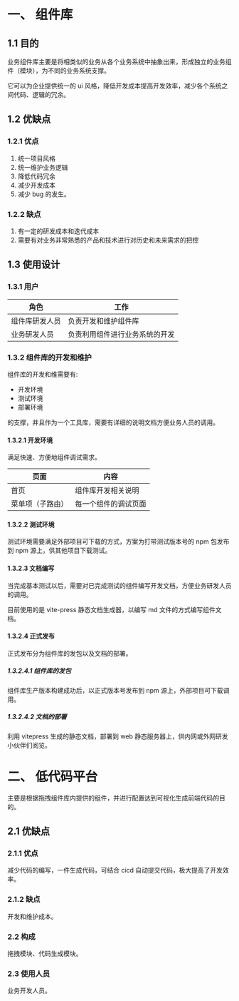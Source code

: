 # 一、 组件库

## 1.1 目的

业务组件库主要是将相类似的业务从各个业务系统中抽象出来，形成独立的业务组件（模块），为不同的业务系统支撑。

它可以为企业提供统一的 ui 风格，降低开发成本提高开发效率，减少各个系统之间代码、逻辑的冗余。

## 1.2 优缺点

### 1.2.1 优点

1. 统一项目风格
2. 统一维护业务逻辑
3. 降低代码冗余
4. 减少开发成本
5. 减少 bug 的发生。

### 1.2.2 缺点

1. 有一定的研发成本和迭代成本
2. 需要有对业务非常熟悉的产品和技术进行对历史和未来需求的把控

## 1.3 使用设计

### 1.3.1 用户

角色 | 工作 | 
---- | ---- |
组件库研发人员 | 负责开发和维护组件库 |
业务研发人员 | 负责利用组件进行业务系统的开发 | 


### 1.3.2 组件库的开发和维护

组件库的开发和维需要有:

- 开发环境
- 测试环境
- 部署环境

的支撑，并且作为一个工具库，需要有详细的说明文档方便业务人员的调用。

#### 1.3.2.1 开发环境

满足快速、方便地组件调试需求。

页面 | 内容 | 
---- | ---- |
首页 | 组件库开发相关说明 |
菜单项（子路由）| 每一个组件的调试页面 | 

#### 1.3.2.2 测试环境

测试环境需要满足外部项目可下载的方式，方案为打带测试版本号的 npm 包发布到 npm 源上，供其他项目下载测试。

#### 1.3.2.3 文档编写

当完成基本测试以后，需要对已完成测试的组件编写开发文档，方便业务研发人员的调用。

目前使用的是 vite-press 静态文档生成器，以编写 md 文件的方式编写组件文档。

#### 1.3.2.4 正式发布

正式发布分为组件库的发包以及文档的部署。

##### 1.3.2.4.1 组件库的发包

组件库生产版本构建成功后，以正式版本号发布到 npm 源上，外部项目可下载调用。

##### 1.3.2.4.2 文档的部署

利用 vitepress 生成的静态文档，部署到 web 静态服务器上，供内网或外网研发小伙伴们阅览。

# 二、 低代码平台

主要是根据拖拽组件库内提供的组件，并进行配置达到可视化生成前端代码的目的。

## 2.1 优缺点

### 2.1.1 优点

减少代码的编写，一件生成代码，可结合 cicd 自动提交代码，极大提高了开发效率。

### 2.1.2 缺点

开发和维护成本。

### 2.2 构成

拖拽模块、代码生成模块。

### 2.3 使用人员

业务开发人员。

